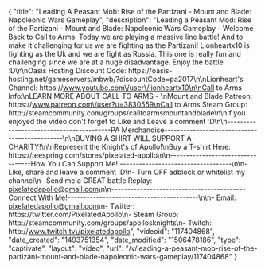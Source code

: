 {
    "title": "Leading A Peasant Mob: Rise of the Partizani - Mount and Blade: Napoleonic Wars Gameplay",
    "description": "Leading a Peasant Mod: Rise of the Partizani - Mount and Blade: Napoleonic Wars Gameplay - Welcome Back to Call to Arms.  Today we are playing a massive line battle!  And to make it challenging for us we are fighting as the Partizani! Lionheartx10 is fighting as the Uk and we are fight as Russia. This one is really fun and challenging since we are at a huge disadvantage.  Enjoy the battle :D\n\nOasis Hosting Discount Code: https:\/\/oasis-hosting.net\/gameservers\/mbwb\/?discountCode=pa2017\n\nLionheart's Channel: https:\/\/www.youtube.com\/user\/lionheartx10\n\nCall to Arms Info:\nLEARN MORE ABOUT CALL TO ARMS - \nMount and Blade Patreon: https:\/\/www.patreon.com\/user?u=3830559\nCall to Arms Steam Group: http:\/\/steamcommunity.com\/groups\/calltoarmsmountandblade\n\nIf you enjoyed the video don't forget to Like and Leave a comment :D\n\n-----------------------------------------PA Merchandise----------------------------------------------\n\nBUYING A SHIRT WILL SUPPORT A CHARITY!\n\nRepresent the Knight's of Apollo!\nBuy a T-shirt Here: https:\/\/teespring.com\/stores\/pixelated-apollo\n\n----------------------------------How You Can Support Me! -----------------------------------\n\n- Like, share and leave a comment :D\n- Turn OFF adblock or whitelist my channel\n- Send me a GREAT battle Replay: pixelatedapollo@gmail.com\n\n------------------------------------------Connect With Me!-----------------------------------------\n\n- Email: pixelatedapollo@gmail.com\n- Twitter: https:\/\/twitter.com\/PixelatedApollo\n- Steam Group:  http:\/\/steamcommunity.com\/groups\/apollosknights\n- Twitch: http:\/\/www.twitch.tv\/pixelatedapollo",
    "videoid": "117404868",
    "date_created": "1493751354",
    "date_modified": "1506478186",
    "type": "captivate",
    "layout": "video",
    "url": "\/v\/leading-a-peasant-mob-rise-of-the-partizani-mount-and-blade-napoleonic-wars-gameplay\/117404868"
}